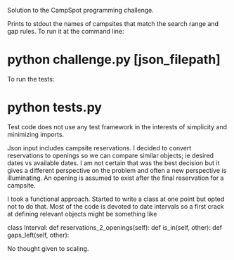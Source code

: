 Solution to the CampSpot programming challenge.

Prints to stdout the names of campsites that match the search range and gap
rules.
To run it at the command line:

# python challenge.py [json_filepath]

To run the tests:

# python tests.py

Test code does not use any test framework in the interests of simplicity and
minimizing imports.

Json input includes campsite reservations.   I decided to convert reservations
to openings so we can compare similar objects;  ie desired dates vs available
dates.  I am not certain that was the best decision but it gives a different
perspective on the problem and often a new perspective is illuminating.  An
opening is assumed to exist after the final reservation for a campsite.

I took a functional approach.  Started to write a class at one point but opted
not to do that.  Most of the code is devoted to date intervals so a first
crack at defining relevant objects might be something like

class Interval:
    def reservations_2_openings(self):
    def is_in(self, other):
    def gaps_left(self, other):

No thought given to scaling.   


